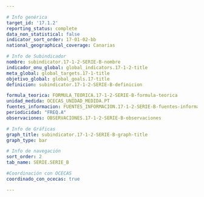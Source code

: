 ```yaml
---

# Info genérica
target_id: '17.1.2'
reporting_status: complete
data_non_statistical: false
indicator_sort_order: 17-01-02-bb
national_geographical_coverage: Canarias

# Info de Subindicador
nombre: subindicator.17-1-2-SERIE-B-nombre
indicador_onu_global: global_indicators.17-1-2-title
meta_global: global_targets.17-1-title
objetivo_global: global_goals.17-title
definicion: subindicator.17-1-2-SERIE-B-definicion

formula_teorica: FORMULA_TEORICA.17-1-2-SERIE-B-formula-teorica
unidad_medida: OCECAS_UNIDAD_MEDIDA.PT
fuentes_informacion: FUENTES_INFORMACION.17-1-2-SERIE-B-fuentes-informacion
periodicidad: "FREQ.A"
observaciones: OBSERVACIONES.17-1-2-SERIE-B-observaciones

# Info de Gráficas
graph_title: subindicator.17-1-2-SERIE-B-graph-title
graph_type: bar

# Info de navegación
sort_order: 2
tab_name: SERIE.SERIE_B

#Coordinación con OCECAS
coordinado_con_ocecas: true

---
```


